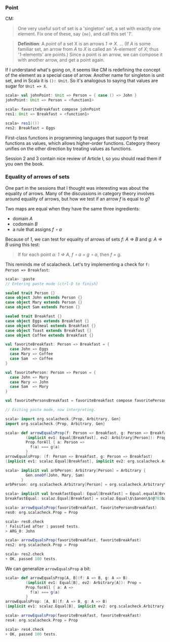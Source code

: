 
### Point

CM:

> One very useful sort of set is a 'singleton' set, a set with exactly one element. Fix one of these, say `{me}`, and call this set '*1*'.

> **Definition**: A *point* of a set X is an arrows *1 => X*.
> ...
> (If *A* is some familiar set, an arrow from *A* to *X* is called an '*A*-element' of *X*; thus '*1*-elements' are points.) Since a point is an arrow, we can compose it with another arrow, and get a point again.

If I understand what's going on, it seems like CM is redefining the concept of the element as a special case of arrow. Another name for singleton is unit set, and in Scala it is `(): Unit`. So it's analogous to saying that values are sugar for `Unit => X`.

```scala
scala> val johnPoint: Unit => Person = { case () => John } 
johnPoint: Unit => Person = <function1>

scala> favoriteBreakfast compose johnPoint
res1: Unit => Breakfast = <function1>

scala> res1(())
res2: Breakfast = Eggs
```

First-class functions in programming languages that support fp treat functions as values, which allows higher-order functions. Category theory unifies on the other direction by treating values as functions.

Session 2 and 3 contain nice review of Article I, so you should read them if you own the book. 

### Equality of arrows of sets

One part in the sessions that I thought was interesting was about the equality of arrows. Many of the discussions in category theory involves around equality of arrows, but how we test if an arrow *f* is equal to *g*?

Two maps are equal when they have the same three ingredients:

- domain *A*
- codomain *B*
- a rule that assigns *f ∘ a*

Because of *1*, we can test for equality of arrows of sets *f: A => B* and *g: A => B* using this test:

> If for each point *a: 1 => A*, *f ∘ a = g ∘ a*, then *f = g*.

This reminds me of scalacheck. Let's try implementing a check for `f: Person => Breakfast`:


```scala
scala> :paste
// Entering paste mode (ctrl-D to finish)

sealed trait Person {}
case object John extends Person {}
case object Mary extends Person {}
case object Sam extends Person {}

sealed trait Breakfast {}
case object Eggs extends Breakfast {}
case object Oatmeal extends Breakfast {}
case object Toast extends Breakfast {}
case object Coffee extends Breakfast {}

val favoriteBreakfast: Person => Breakfast = {
  case John => Eggs
  case Mary => Coffee
  case Sam  => Coffee
}

val favoritePerson: Person => Person = {
  case John => Mary
  case Mary => John
  case Sam  => Mary
}

val favoritePersonsBreakfast = favoriteBreakfast compose favoritePerson

// Exiting paste mode, now interpreting.

scala> import org.scalacheck.{Prop, Arbitrary, Gen}
import org.scalacheck.{Prop, Arbitrary, Gen}

scala> def arrowEqualsProp(f: Person => Breakfast, g: Person => Breakfast)
         (implicit ev1: Equal[Breakfast], ev2: Arbitrary[Person]): Prop =
         Prop.forAll { a: Person =>
           f(a) === g(a)
         } 
arrowEqualsProp: (f: Person => Breakfast, g: Person => Breakfast)
(implicit ev1: scalaz.Equal[Breakfast], implicit ev2: org.scalacheck.Arbitrary[Person])org.scalacheck.Prop

scala> implicit val arbPerson: Arbitrary[Person] = Arbitrary {
         Gen.oneOf(John, Mary, Sam)
       }
arbPerson: org.scalacheck.Arbitrary[Person] = org.scalacheck.Arbitrary\$\$anon\$2@41ec9951

scala> implicit val breakfastEqual: Equal[Breakfast] = Equal.equalA[Breakfast]
breakfastEqual: scalaz.Equal[Breakfast] = scalaz.Equal\$\$anon\$4@783babde

scala> arrowEqualsProp(favoriteBreakfast, favoritePersonsBreakfast)
res0: org.scalacheck.Prop = Prop

scala> res0.check
! Falsified after 1 passed tests.
> ARG_0: John

scala> arrowEqualsProp(favoriteBreakfast, favoriteBreakfast)
res2: org.scalacheck.Prop = Prop

scala> res2.check
+ OK, passed 100 tests.
```

We can generalize `arrowEqualsProp` a bit:

```scala
scala> def arrowEqualsProp[A, B](f: A => B, g: A => B)
         (implicit ev1: Equal[B], ev2: Arbitrary[A]): Prop =
         Prop.forAll { a: A =>
           f(a) === g(a)
         } 
arrowEqualsProp: [A, B](f: A => B, g: A => B)
(implicit ev1: scalaz.Equal[B], implicit ev2: org.scalacheck.Arbitrary[A])org.scalacheck.Prop

scala> arrowEqualsProp(favoriteBreakfast, favoriteBreakfast)
res4: org.scalacheck.Prop = Prop

scala> res4.check
+ OK, passed 100 tests.
```
